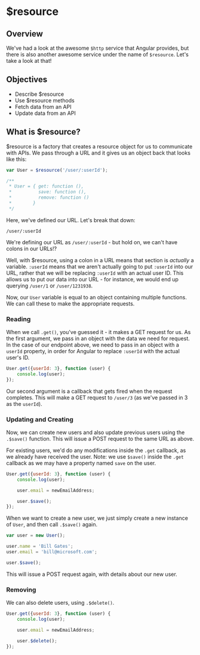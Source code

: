 # $resource

## Overview

We've had a look at the awesome `$http` service that Angular provides, but there is also another awesome service under the name of `$resource`. Let's take a look at that!

## Objectives

- Describe $resource
- Use $resource methods
- Fetch data from an API
- Update data from an API

## What is $resource?

$resource is a factory that creates a resource object for us to communicate with APIs. We pass through a URL and it gives us an object back that looks like this:

```js
var User = $resource('/user/:userId');

/**
 * User = { get: function (),
 *          save: function (),
 *          remove: function ()
 *        }
 */
```

Here, we've defined our URL. Let's break that down:

`/user/:userId`

We're defining our URL as `/user/:userId` - but hold on, we can't have colons in our URLs!?

Well, with $resource, using a colon in a URL means that section is *actually* a variable. `:userId` means that we aren't actually going to put `:userId` into our URL, rather that we will be replacing `:userId` with an actual user ID. This allows us to put our data into our URL - for instance, we would end up querying `/user/1` or `/user/1231938`.

Now, our `User` variable is equal to an object containing multiple functions. We can call these to make the appropriate requests.

### Reading

When we call `.get()`, you've guessed it - it makes a GET request for us. As the first argument, we pass in an object with the data we need for request. In the case of our endpoint above, we need to pass in an object with a `userId` property, in order for Angular to replace `:userId` with the actual user's ID.

```js
User.get({userId: 3}, function (user) {
	console.log(user);
});
```

Our second argument is a callback that gets fired when the request completes. This will make a GET request to `/user/3` (as we've passed in 3 as the `userId`).

### Updating and Creating

Now, we can create new users and also update previous users using the `.$save()` function. This will issue a POST request to the same URL as above.

For existing users, we'd do any modifications inside the `.get` callback, as we already have received the user. Note: we use `$save()` inside the `.get` callback as we may have a property named `save` on the user.

```js
User.get({userId: 3}, function (user) {
	console.log(user);

	user.email = newEmailAddress;

	user.$save();
});
```

When we want to create a new user, we just simply create a new instance of `User`, and then call `.$save()` again.

```js
var user = new User();

user.name = 'Bill Gates';
user.email = 'bill@microsoft.com';

user.$save();
```

This will issue a POST request again, with details about our new user.

### Removing

We can also delete users, using `.$delete()`.

```js
User.get({userId: 3}, function (user) {
	console.log(user);

	user.email = newEmailAddress;

	user.$delete();
});
```
